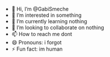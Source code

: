 - 👋 Hi, I’m @GabiSmeche
- 👀 I’m interested in something
- 🌱 I’m currently learning nothing
- 💞️ I’m looking to collaborate on nothing
- 📫 How to reach me dont
- 😄 Pronouns: i forgot
- ⚡ Fun fact: im human

<!---
GabiSmeche/GabiSmeche is a ✨ special ✨ repository because its `README.md` (this file) appears on your GitHub profile.
You can click the Preview link to take a look at your changes.
--->
